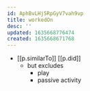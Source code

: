 ```yaml
---
id: AphBvLHj5RpGyV7vah9vp
title: workedOn
desc: ''
updated: 1635668776474
created: 1635668671768
---
```


- [[p.similarTo]] [[p.did]]
  - but excludes 
    - play
    - passive activity
